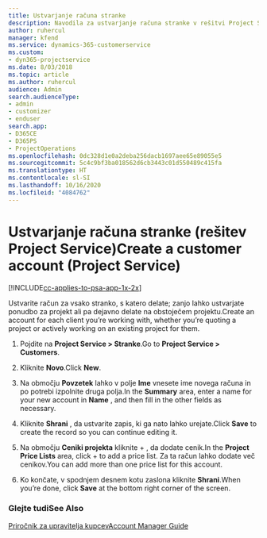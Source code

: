 ```yaml
---
title: Ustvarjanje računa stranke
description: Navodila za ustvarjanje računa stranke v rešitvi Project Service
author: ruhercul
manager: kfend
ms.service: dynamics-365-customerservice
ms.custom:
- dyn365-projectservice
ms.date: 8/03/2018
ms.topic: article
ms.author: ruhercul
audience: Admin
search.audienceType:
- admin
- customizer
- enduser
search.app:
- D365CE
- D365PS
- ProjectOperations
ms.openlocfilehash: 0dc328d1e0a2deba256dacb1697aee65e89055e5
ms.sourcegitcommit: 5c4c9bf3ba018562d6cb3443c01d550489c415fa
ms.translationtype: HT
ms.contentlocale: sl-SI
ms.lasthandoff: 10/16/2020
ms.locfileid: "4084762"
---
```

# <a name="create-a-customer-account-project-service"></a><span data-ttu-id="4313f-103">Ustvarjanje računa stranke (rešitev Project Service)</span><span class="sxs-lookup"><span data-stu-id="4313f-103">Create a customer account (Project Service)</span></span>

[!INCLUDE[cc-applies-to-psa-app-1x-2x](../includes/cc-applies-to-psa-app-1x-2x.md)]

<span data-ttu-id="4313f-104">Ustvarite račun za vsako stranko, s katero delate; zanjo lahko ustvarjate ponudbo za projekt ali pa dejavno delate na obstoječem projektu.</span><span class="sxs-lookup"><span data-stu-id="4313f-104">Create an account for each client you’re working with, whether you’re quoting a project or actively working on an existing project for them.</span></span>  
  
1.  <span data-ttu-id="4313f-105">Pojdite na **Project Service > Stranke**.</span><span class="sxs-lookup"><span data-stu-id="4313f-105">Go to **Project Service > Customers**.</span></span>  
  
2.  <span data-ttu-id="4313f-106">Kliknite **Novo**.</span><span class="sxs-lookup"><span data-stu-id="4313f-106">Click **New**.</span></span>  
  
3.  <span data-ttu-id="4313f-107">Na območju **Povzetek** lahko v polje **Ime** vnesete ime novega računa in po potrebi izpolnite druga polja.</span><span class="sxs-lookup"><span data-stu-id="4313f-107">In the **Summary** area, enter a name for your new account in **Name** , and then fill in the other fields as necessary.</span></span>  
  
4.  <span data-ttu-id="4313f-108">Kliknite **Shrani** , da ustvarite zapis, ki ga nato lahko urejate.</span><span class="sxs-lookup"><span data-stu-id="4313f-108">Click **Save** to create the record so you can continue editing it.</span></span>  
  
5.  <span data-ttu-id="4313f-109">Na območju **Ceniki projekta** kliknite + , da dodate cenik.</span><span class="sxs-lookup"><span data-stu-id="4313f-109">In the **Project Price Lists** area, click + to add a price list.</span></span> <span data-ttu-id="4313f-110">Za ta račun lahko dodate več cenikov.</span><span class="sxs-lookup"><span data-stu-id="4313f-110">You can add more than one price list for this account.</span></span>  
  
6.  <span data-ttu-id="4313f-111">Ko končate, v spodnjem desnem kotu zaslona kliknite **Shrani**.</span><span class="sxs-lookup"><span data-stu-id="4313f-111">When you’re done, click **Save** at the bottom right corner of the screen.</span></span>  
  
### <a name="see-also"></a><span data-ttu-id="4313f-112">Glejte tudi</span><span class="sxs-lookup"><span data-stu-id="4313f-112">See Also</span></span>  
 [<span data-ttu-id="4313f-113">Priročnik za upravitelja kupcev</span><span class="sxs-lookup"><span data-stu-id="4313f-113">Account Manager Guide</span></span>](../psa/account-manager-guide.md)
